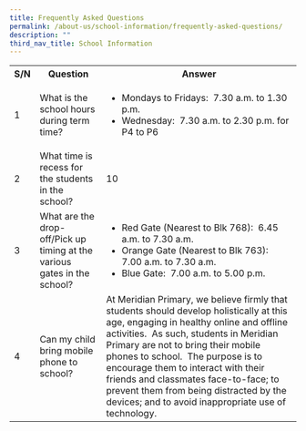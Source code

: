 ```yaml
---
title: Frequently Asked Questions
permalink: /about-us/school-information/frequently-asked-questions/
description: ""
third_nav_title: School Information
---
```

<table style="width:100%">
  <tr>
    <th>S/N</th>
    <th>Question</th>
    <th>Answer</th>
  </tr>
  <tr>
    <td>1</td>
    <td><p>What is the school hours during term time?</p></td>
    <td><ul>
			<li>Mondays to Fridays:  7.30 a.m. to 1.30 p.m.</li>
			<li>Wednesday:  7.30 a.m. to 2.30 p.m. for P4 to P6</li>
	</ul></td>
  </tr>
  <tr>
    <td>2</td>
    <td>What time is recess for the students in the school?</td>
    <td>10</td>
  </tr>
	<tr>
    <td>3</td>
    <td>What are the drop-off/Pick up timing at the various gates in the school?</td>
    <td><ul>
			<li>Red Gate (Nearest to Blk 768):  6.45 a.m. to 7.30 a.m.</li>
			<li>Orange Gate (Nearest to Blk 763):  7.00 a.m. to 7.30 a.m.</li>
			<li>Blue Gate:  7.00 a.m. to 5.00 p.m.</li>
	</ul></td>
  </tr>
	<tr>
    <td>4</td>
    <td>Can my child bring mobile phone to school?</td>
    <td>At Meridian Primary, we believe firmly that students should develop holistically at this age, engaging in healthy online and offline activities.  As such, students in Meridian Primary are not to bring their mobile phones to school.  The purpose is to encourage them to interact with their friends and classmates face-to-face; to prevent them from being distracted by the devices; and to avoid inappropriate use of technology.</td>
  </tr>
</table>